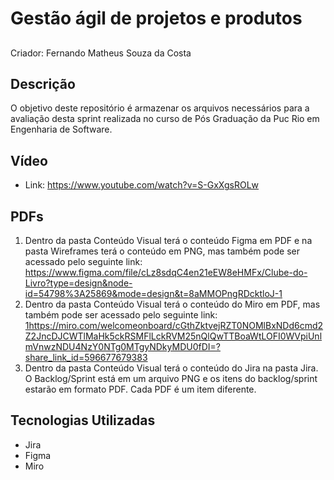 # Gestão ágil de projetos e produtos

##
Criador: Fernando Matheus Souza da Costa

## Descrição
O objetivo deste repositório é armazenar os arquivos necessários para a avaliação desta sprint realizada no curso de Pós Graduação da Puc Rio em Engenharia de Software.

## Vídeo
- Link: https://www.youtube.com/watch?v=S-GxXgsROLw

## PDFs
1. Dentro da pasta Conteúdo Visual terá o conteúdo Figma em PDF e na pasta Wireframes terá o conteúdo em PNG, mas também pode ser acessado pelo seguinte link: https://www.figma.com/file/cLz8sdqC4en21eEW8eHMFx/Clube-do-Livro?type=design&node-id=54798%3A25869&mode=design&t=8aMMOPngRDcktloJ-1
2. Dentro da pasta Conteúdo Visual terá o conteúdo do Miro em PDF, mas também pode ser acessado pelo seguinte link: [1https://miro.com/welcomeonboard/cGthZktvejRZT0NOMlBxNDd6cmd2Z2JncDJCWTlMaHk5ckRSMFlLckRVM25nQlQwTTBoaWtLOFI0WVpiUnlmVnwzNDU4NzY0NTg0MTgyNDkyMDU0fDI=?share_link_id=596677679383](https://miro.com/welcomeonboard/cGthZktvejRZT0NOMlBxNDd6cmd2Z2JncDJCWTlMaHk5ckRSMFlLckRVM25nQlQwTTBoaWtLOFI0WVpiUnlmVnwzNDU4NzY0NTg0MTgyNDkyMDU0fDI=?share_link_id=867298163529)
3. Dentro da pasta Conteúdo Visual terá o conteúdo do Jira na pasta Jira. O Backlog/Sprint está em um arquivo PNG e os itens do backlog/sprint estarão em formato PDF. Cada PDF é um item diferente.

## Tecnologias Utilizadas
- Jira
- Figma
- Miro
